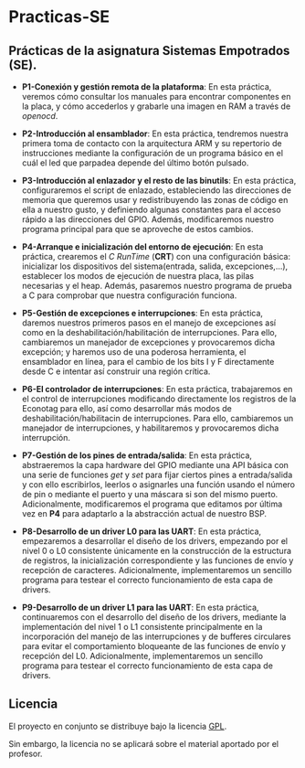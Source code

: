 Practicas-SE  
========================

Prácticas de la asignatura Sistemas Empotrados (SE).  
------------------------

- **P1-Conexión y gestión remota de la plataforma**: En esta práctica, veremos cómo consultar los manuales para encontrar componentes en la placa, y cómo accederlos y grabarle una imagen en RAM a través de *openocd*.  

- **P2-Introducción al ensamblador**: En esta práctica, tendremos nuestra primera toma de contacto con la arquitectura ARM y su repertorio de instrucciones mediante la configuración de un programa básico en el cuál el led que parpadea depende del último botón pulsado.  

- **P3-Introducción al enlazador y el resto de las binutils**: En esta práctica, configuraremos el script de enlazado, estableciendo las direcciones de memoria que queremos usar y redistribuyendo las zonas de código en ella a nuestro gusto, y definiendo algunas constantes para el acceso rápido a las direcciones del GPIO. Además, modificaremos nuestro programa principal para que se aproveche de estos cambios.  

- **P4-Arranque e inicialización del entorno de ejecución**: En esta práctica, crearemos el *C RunTime* (**CRT**) con una configuración básica: inicializar los dispositivos del sistema(entrada, salida, excepciones,...), establecer los modos de ejecución de nuestra placa, las pilas necesarias y el heap. Además, pasaremos nuestro programa de prueba a C para comprobar que nuestra configuración funciona.  

- **P5-Gestión de excepciones e interrupciones**: En esta práctica, daremos nuestros primeros pasos en el manejo de excepciones así como en la deshabilitación/habilitación de interrupciones. Para ello, cambiaremos un manejador de excepciones y provocaremos dicha excepción; y haremos uso de una poderosa herramienta, el ensamblador en línea, para el cambio de los bits I y F directamente desde C e intentar así construir una región crítica.  

- **P6-El controlador de interrupciones**: En esta práctica, trabajaremos en el control de interrupciones modificando directamente los registros de la Econotag para ello, así como desarrollar más modos de deshabilitación/habilitacin de interrupciones. Para ello, cambiaremos un manejador de interrupciones, y habilitaremos y provocaremos dicha interrupción.  

- **P7-Gestión de los pines de entrada/salida**: En esta práctica, abstraeremos la capa hardware del GPIO mediante una API básica con una serie de funciones *get* y *set* para fijar ciertos pines a entrada/salida y con ello escribirlos, leerlos o asignarles una función usando el número de pin o mediante el puerto y una máscara si son del mismo puerto. Adicionalmente, modificaremos el programa que editamos por última vez en **P4** para adaptarlo a la abstracción actual de nuestro BSP.  

- **P8-Desarrollo de un driver L0 para las UART**: En esta práctica, empezaremos a desarrollar el diseño de los drivers, empezando por el nivel 0 o L0 consistente únicamente en la construcción de la estructura de registros, la inicialización correspondiente y las funciones de envío y recepción de caracteres. Adicionalmente, implementaremos un sencillo programa para testear el correcto funcionamiento de esta capa de drivers.  

- **P9-Desarrollo de un driver L1 para las UART**: En esta práctica, continuaremos con el desarrollo del diseño de los drivers, mediante la implementación del nivel 1 o L1 consistente principalmente en la incorporación del manejo de las interrupciones y de bufferes circulares para evitar el comportamiento bloqueante de las funciones de envío y recepción del L0. Adicionalmente, implementaremos un sencillo programa para testear el correcto funcionamiento de esta capa de drivers.  

Licencia  
------------------------
El proyecto en conjunto se distribuye bajo la licencia [GPL](LICENSE).  

Sin embargo, la licencia no se aplicará sobre el material aportado por el profesor.  

